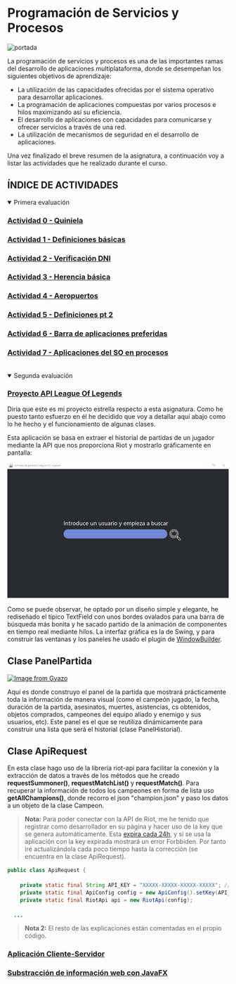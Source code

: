 # Programación de Servicios y Procesos
![portada](https://cdn-images-1.medium.com/max/1200/0*ngXgBNNdx6iiWP8q.png)

La programación de servicios y procesos es una de las importantes ramas del desarrollo de aplicaciones multiplataforma, donde se desempeñan los siguientes objetivos de aprendizaje:

- La utilización de las capacidades ofrecidas por el sistema operativo para desarrollar aplicaciones.
- La programación de aplicaciones compuestas por varios procesos e hilos maximizando así su eficiencia.
- El desarrollo de aplicaciones con capacidades para comunicarse y ofrecer servicios a través de una red.
- La utilización de mecanismos de seguridad en el desarrollo de aplicaciones.

Una vez finalizado el breve resumen de la asignatura, a continuación voy a listar las actividades que he realizado durante el curso.

## ÍNDICE DE ACTIVIDADES
<details open>
<summary>Primera evaluación</summary>
  
### [Actividad 0 - Quiniela](Actividad%200/Act0_Quiniela.md)

### [Actividad 1 - Definiciones básicas](Actividad%201/Definiciones%2basicas.md)

### [Actividad 2 - Verificación DNI](Actividad%202/Act2_VerificarDNI.md)

### [Actividad 3 - Herencia básica](Actividad%203/Act3_Herencia%20básica.md)

### [Actividad 4 - Aeropuertos](Actividad%204/Act4_Aeropuertos.md)

### [Actividad 5 - Definiciones pt 2](Actividad%205/Definiciones%20pt%202.md)

### [Actividad 6 - Barra de aplicaciones preferidas](Actividad%206/Act6_AplicacionesPreferidas.md)

### [Actividad 7 - Aplicaciones del SO en procesos](Actividad%207/Act7_AplicacionesSO.md)
</details>
<br>
<details open>
<summary>Segunda evaluación</summary>
  
### [Proyecto API League Of Legends](Actividad%200/Act0_Quiniela.md)
Diría que este es mi proyecto estrella respecto a esta asignatura. Como he puesto tanto esfuerzo en él he decidido que voy a detallar aquí abajo como lo he hecho y el funcionamiento de algunas clases.

Esta aplicación se basa en extraer el historial de partidas de un jugador mediante la API que nos proporciona Riot y mostrarlo gráficamente en pantalla:

![Muestra](Proyecto%20API%20League%20Of%20Legends/muestra.gif)

Como se puede observar, he optado por un diseño simple y elegante, he rediseñado el típico TextField con unos bordes ovalados para una barra de búsqueda más bonita y he sacado partido de la animación de componentes en tiempo real mediante hilos. La interfaz gráfica es la de Swing, y para construir las ventanas y los paneles he usado el plugin de [WindowBuilder](Proyecto%20API%20League%20Of%20Legends/windowbuilder.png).

## Clase PanelPartida
[![Image from Gyazo](https://i.gyazo.com/b1afb9d9c04a80bfe3c670f5d9222206.png)](https://gyazo.com/b1afb9d9c04a80bfe3c670f5d9222206)

Aquí es donde construyo el panel de la partida que mostrará prácticamente toda la información de manera visual (como el campeón jugado, la fecha, duración de la partida, asesinatos, muertes, asistencias, cs obtenidos, objetos comprados, campeones del equipo aliado y enemigo y sus usuarios, etc). Este panel es el que se reutiliza dinámicamente para construir una lista que será el historial (clase PanelHistorial).

## Clase ApiRequest
En esta clase hago uso de la librería riot-api para facilitar la conexión y la extracción de datos a través de los métodos que he creado **requestSummoner()**, **requestMatchList()** y **requestMatch()**. Para recuperar la información de todos los campeones en forma de lista uso **getAllChampions()**, donde recorro el json "champion.json" y paso los datos a un objeto de la clase Campeon.

> **Nota:** Para poder conectar con la API de Riot, me he tenido que registrar como desarrollador en su página y hacer uso de la key que se genera automáticamente. Esta [expira cada 24h](https://i.gyazo.com/8599d585b89e8e020cd609f3905f773d.png), y si se usa la aplicación con la key expirada mostrará un error Forbbiden. Por tanto iré actualizándola cada poco tiempo hasta la corrección (se encuentra en la clase ApiRequest).

```java
public class ApiRequest {

	private static final String API_KEY = "XXXXX-XXXXX-XXXXX-XXXXX"; // EXPIRA EN 24 H
	private static final ApiConfig config = new ApiConfig().setKey(API_KEY);
	private static final RiotApi api = new RiotApi(config);
  
  ...
```

> **Nota 2:** El resto de las explicaciones están comentadas en el propio código.

### [Aplicación Cliente-Servidor](Actividad%200/Act0_Quiniela.md)

### [Substracción de información web con JavaFX](Actividad%200/Act0_Quiniela.md)
</details>
